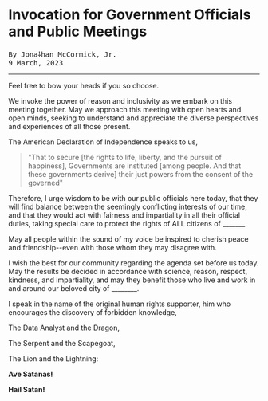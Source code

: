 # Invocation for Government Officials and Public Meetings

<pre>
By Jona⸸han McCormick, Jr.
9 March, 2023
</pre>

<hr>

Feel free to bow your heads if you so choose.

We invoke the power of reason and inclusivity as we embark on this meeting 
together. May we approach this meeting with open hearts and open minds, 
seeking to understand and appreciate the diverse perspectives and experiences 
of all those present.

The American Declaration of Independence speaks to us, 
> "That to secure [the rights
> to life, liberty, and the pursuit of happiness], Governments are instituted 
> [among people. And that these governments derive] their just powers from the 
> consent of the governed" 

Therefore, I urge wisdom to be with our public officials here 
today, that they will find balance between the seemingly conflicting interests 
of our time, and that they would act with fairness and impartiality in all 
their official duties, taking special care to protect the rights of ALL citizens 
of _______.

May all people within the sound of my voice be inspired to cherish peace and 
friendship--even with those whom they may disagree with. 

I wish the best for our community regarding the agenda set before us today. 
May the results be decided in accordance with science, reason, respect, 
kindness, and impartiality, and may they benefit those who live and work in 
and around our beloved city of ________.

I speak in the name of the original human rights supporter, him who encourages 
the discovery of forbidden knowledge, 

The Data Analyst and the Dragon, 

The Serpent and the Scapegoat, 

The Lion and the Lightning:

**Ave Satanas!**

**Hail Satan!**
